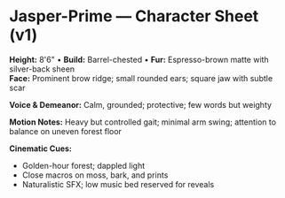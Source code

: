 # Jasper-Prime — Character Sheet (v1)

**Height:** 8'6" • **Build:** Barrel-chested • **Fur:** Espresso-brown matte with silver-back sheen  
**Face:** Prominent brow ridge; small rounded ears; square jaw with subtle scar

**Voice & Demeanor:** Calm, grounded; protective; few words but weighty

**Motion Notes:** Heavy but controlled gait; minimal arm swing; attention to balance on uneven forest floor

**Cinematic Cues:**
- Golden-hour forest; dappled light
- Close macros on moss, bark, and prints
- Naturalistic SFX; low music bed reserved for reveals
